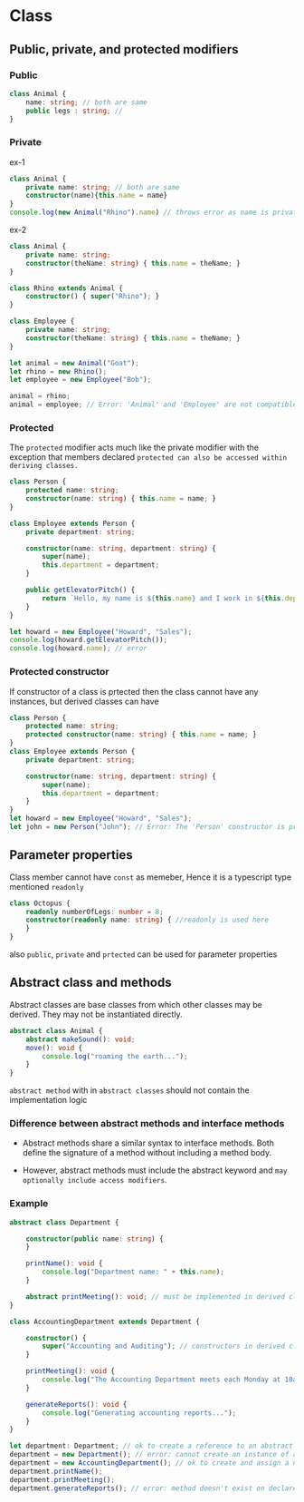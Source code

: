 # Class

## Public, private, and protected modifiers

### Public

```ts
class Animal {
    name: string; // both are same
    public legs : string; //
}
```

### Private

ex-1

```ts
class Animal {
    private name: string; // both are same
    constructor(name){this.name = name}
}
console.log(new Animal("Rhino").name) // throws error as name is private
```

ex-2

```ts
class Animal {
    private name: string;
    constructor(theName: string) { this.name = theName; }
}

class Rhino extends Animal {
    constructor() { super("Rhino"); }
}

class Employee {
    private name: string;
    constructor(theName: string) { this.name = theName; }
}

let animal = new Animal("Goat");
let rhino = new Rhino();
let employee = new Employee("Bob"); 

animal = rhino;
animal = employee; // Error: 'Animal' and 'Employee' are not compatible// Error: 'Animal' and 'Employee' are not compatible
```

### Protected

The `protected` modifier acts much like the private modifier with the exception that members declared `protected can also be accessed within deriving classes.`

```ts
class Person {
    protected name: string;
    constructor(name: string) { this.name = name; }
}

class Employee extends Person {
    private department: string;

    constructor(name: string, department: string) {
        super(name);
        this.department = department;
    }

    public getElevatorPitch() {
        return `Hello, my name is ${this.name} and I work in ${this.department}.`;
    }
}

let howard = new Employee("Howard", "Sales");
console.log(howard.getElevatorPitch());
console.log(howard.name); // error
```

### Protected constructor

If constructor of a class is prtected then the class cannot have any instances, but derived classes can have

```ts
class Person {
    protected name: string;
    protected constructor(name: string) { this.name = name; }
}
class Employee extends Person {
    private department: string;

    constructor(name: string, department: string) {
        super(name);
        this.department = department;
    }
}
let howard = new Employee("Howard", "Sales");
let john = new Person("John"); // Error: The 'Person' constructor is protected
```

## Parameter properties

Class member cannot have `const` as memeber, Hence it is a typescript type mentioned `readonly`

```ts
class Octopus {
    readonly numberOfLegs: number = 8;
    constructor(readonly name: string) { //readonly is used here
    }
}
```

also `public`, `private` and `prtected` can be used for parameter properties

## Abstract class and methods

Abstract classes are base classes from which other classes may be derived. They may not be instantiated directly.

```ts
abstract class Animal {
    abstract makeSound(): void;
    move(): void {
        console.log("roaming the earth...");
    }
}
```

`abstract method` with in `abstract classes` should not contain the implementation logic

### Difference between abstract methods and interface methods

- Abstract methods share a similar syntax to interface methods. Both define the signature of a method without including a method body.

- However, abstract methods must include the abstract keyword and `may optionally include access modifiers`.

### Example

```ts
abstract class Department {

    constructor(public name: string) {
    }

    printName(): void {
        console.log("Department name: " + this.name);
    }

    abstract printMeeting(): void; // must be implemented in derived classes
}

class AccountingDepartment extends Department {

    constructor() {
        super("Accounting and Auditing"); // constructors in derived classes must call super()
    }

    printMeeting(): void {
        console.log("The Accounting Department meets each Monday at 10am.");
    }

    generateReports(): void {
        console.log("Generating accounting reports...");
    }
}

let department: Department; // ok to create a reference to an abstract type
department = new Department(); // error: cannot create an instance of an abstract class
department = new AccountingDepartment(); // ok to create and assign a non-abstract subclass
department.printName();
department.printMeeting();
department.generateReports(); // error: method doesn't exist on declared abstract type
```
